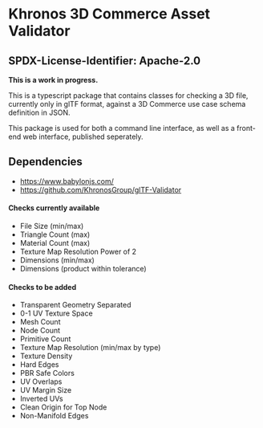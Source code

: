 # Khronos 3D Commerce Asset Validator

## SPDX-License-Identifier: Apache-2.0

**This is a work in progress.**

This is a typescript package that contains classes for checking a 3D file, currently only in glTF format, against a 3D Commerce use case schema definition in JSON.

This package is used for both a command line interface, as well as a front-end web interface, published seperately.

## Dependencies
* https://www.babylonjs.com/
* https://github.com/KhronosGroup/glTF-Validator

#### Checks currently available
* File Size (min/max)
* Triangle Count (max)
* Material Count (max)
* Texture Map Resolution Power of 2
* Dimensions (min/max)
* Dimensions (product within tolerance)

#### Checks to be added
* Transparent Geometry Separated
* 0-1 UV Texture Space
* Mesh Count
* Node Count
* Primitive Count
* Texture Map Resolution (min/max by type)
* Texture Density
* Hard Edges
* PBR Safe Colors
* UV Overlaps
* UV Margin Size
* Inverted UVs
* Clean Origin for Top Node
* Non-Manifold Edges
